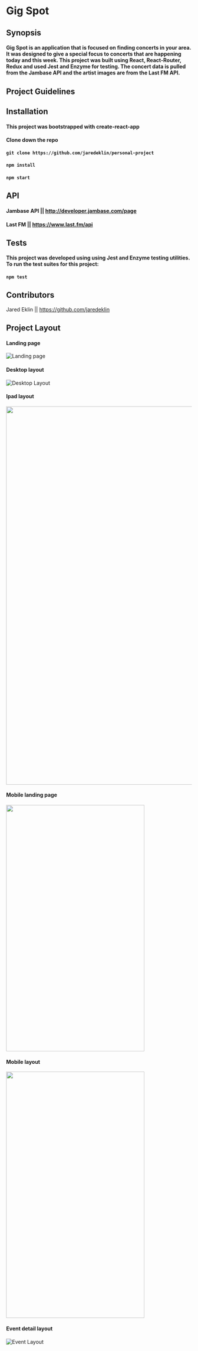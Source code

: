 # Gig Spot

## Synopsis
#### Gig Spot is an application that is focused on finding concerts in your area. It was designed to give a special focus to concerts that are happening today and this week. This project was built using React, React-Router, Redux and used Jest and Enzyme for testing. The concert data is pulled from the Jambase API and the artist images are from the Last FM API.

## Project Guidelines

## Installation

#### This project was bootstrapped with create-react-app

#### Clone down the repo
#### ```git clone https://github.com/jaredeklin/personal-project```

#### ```npm install```

#### ```npm start```

## API
#### Jambase API || http://developer.jambase.com/page
#### Last FM || https://www.last.fm/api

## Tests

#### This project was developed using using Jest and Enzyme testing utilities. To run the test suites for this project:

#### ```npm test```

## Contributors
Jared Eklin || https://github.com/jaredeklin

## Project Layout

#### Landing page
![Landing page](./src/images/landing-page.png)

#### Desktop layout
![Desktop Layout](./src/images/desktop-layout.png)

#### Ipad layout
<img src="./src/images/Ipad-layout.png" width="768" height="1024">

#### Mobile landing page
<img src="./src/images/mobile-landing-page.png" width="375" height="667">

#### Mobile layout
<img src="./src/images/Mobile-layout.png" width="375" height="667">

#### Event detail layout
![Event Layout](./src/images/Event-layout.png)

